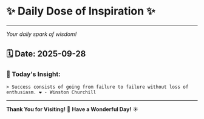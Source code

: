 # ✨ Daily Dose of Inspiration ✨

--- 

_Your daily spark of wisdom!_

## 🗓️ Date: **2025-09-28**

### 💬 Today's Insight:
```
> Success consists of going from failure to failure without loss of enthusiasm. ❤️ - Winston Churchill
```

--- 

**Thank You for Visiting!** 🙏
**Have a Wonderful Day!** ☀️
